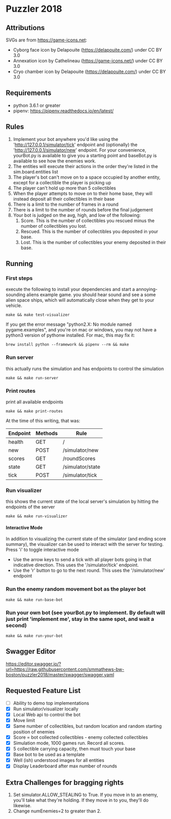 # Puzzler 2018

## Attributions
SVGs are from https://game-icons.net:
* Cyborg face icon by Delapouite (https://delapouite.com/) under CC BY 3.0
* Annexation icon by Cathelineau (https://game-icons.net/) under CC BY 3.0
* Cryo chamber icon by Delapouite (https://delapouite.com/) under CC BY 3.0

## Requirements
* python 3.6.1 or greater
* pipenv: https://pipenv.readthedocs.io/en/latest/

## Rules
1. Implement your bot anywhere you'd like using the 'http://127.0.0.1/simulator/tick' endpoint and (optionally) the 'http://127.0.0.1/simulator/new' endpoint. For your convenience, yourBot.py is available to give you a starting point and baseBot.py is available to see how the enemies work.
1. The entities will execute their actions in the order they're listed in the sim.board.entities list
1. The player's bot can't move on to a space occupied by another entity, except for a collectible the player is picking up
1. The player can't hold up more than 5 collectibles
1. When the player attempts to move on to their home base, they will instead deposit all their collectibles in their base
1. There is a limit to the number of frames in a round
1. There is a limit to the number of rounds before the final judgement
1. Your bot is judged on the avg, high, and low of the following:
   1. Score. This is the number of collectibles you rescued minus the number of collectibles you lost.
   1. Rescued. This is the number of collectibles you deposited in your base.
   1. Lost. This is the number of collectibles your enemy deposited in their base.

## Running

### First steps
execute the following to install your dependencies and start a annoying-sounding aliens example game. you should hear sound and see a some alien space ships, which will automatically close when they get to your vehicle.
```
make && make test-visualizer
```
If you get the error message "python2.X: No module named pygame.examples", and you're on mac or windows, you may not have a python3 version of pythonw installed.
For mac, this may fix it: 
```
brew install python --framework && pipenv --rm && make
```

### Run server
this actually runs the simulation and has endpoints to control the simulation
```
make && make run-server
```

### Print routes
print all available endpoints
```
make && make print-routes
```
At the time of this writing, that was:

Endpoint | Methods | Rule
-------- | ------- | ----
health | GET | /
new | POST | /simulator/new
scores | GET | /roundScores
state | GET | /simulator/state
tick | POST | /simulator/tick

### Run visualizer
this shows the current state of the local server's simulation by hitting the endpoints of the server
```
make && make run-visualizer
```

#### Interactive Mode
In addition to visualizing the current state of the simulator (and ending score summary), the visualizer can be used to interact with the server for testing. Press 'i' to toggle interactive mode
* Use the arrow keys to send a tick with all player bots going in that indicative direction. This uses the '/simulator/tick' endpoint.
* Use the 'r' button to go to the next round. This uses the '/simulator/new' endpoint

### Run the enemy random movement bot as the player bot
```
make && make run-base-bot
```

### Run your own bot (see yourBot.py to implement. By default will just print 'implement me', stay in the same spot, and wait a second)
```
make && make run-your-bot
```

## Swagger Editor
https://editor.swagger.io/?url=https://raw.githubusercontent.com/smmathews-bw-boston/puzzler2018/master/swagger/swagger.yaml

## Requested Feature List
- [ ] Ability to demo top implementations
- [X] Run simulator/visualizer locally
- [X] Local Web api to control the bot
- [X] Move limit
- [X] Same number of collectibles, but random location and random starting position of enemies
- [X] Score = bot collected collectibles - enemy collected collectibles
- [X] Simulation mode, 1000 games run. Record all scores. 
- [X] 5 collectible carrying capacity, then must touch your base
- [X] Base bot to be used as a template
- [X] Well (ish) understood images for all entities
- [X] Display Leaderboard after max number of rounds

## Extra Challenges for bragging rights
1) Set simulator.ALLOW_STEALING to True. If you move in to an enemy, you'll take what they're holding. If they move in to you, they'll do likewise.
2) Change numEnemies=2 to greater than 2.
